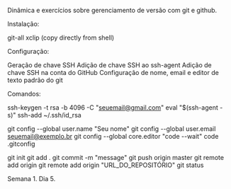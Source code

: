 Dinâmica e exercícios sobre gerenciamento de versão com git e github.

Instalação:

git-all
xclip (copy directly from shell)

Configuração:

Geração de chave SSH
Adição de chave SSH ao ssh-agent
Adição de chave SSH na conta do GitHub
Configuração de nome, email e editor de texto padrão do git

Comandos:

ssh-keygen -t rsa -b 4096 -C "seuemail@gmail.com"
eval "$(ssh-agent -s)"
ssh-add ~/.ssh/id_rsa

git config --global user.name "Seu nome"
git config --global user.email seuemail@exemplo.br
git config --global core.editor "code --wait"
code .gitconfig

git init
git add .
git commit -m "message"
git push origin master
git remote add origin git remote add origin "URL_DO_REPOSITÓRIO"
git status

Semana 1. Dia 5.